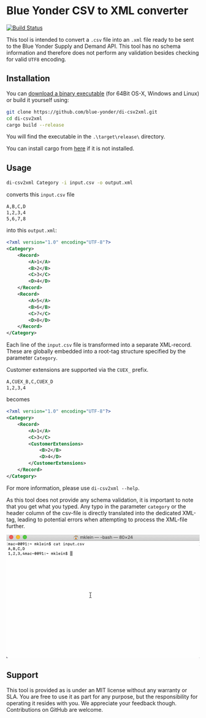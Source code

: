 Blue Yonder CSV to XML converter
================================

[![Build Status](https://travis-ci.org/blue-yonder/di-csv2xml.svg?branch=master)](https://travis-ci.org/blue-yonder/di-csv2xml)

This tool is intended to convert a `.csv` file into an `.xml` file ready to be sent to the
Blue Yonder Supply and Demand API. This tool has no schema information and therefore does not
perform any validation besides checking for valid `UTF8` encoding.

Installation
------------

You can [download a binary executable](https://github.com/blue-yonder/di-csv2xml/releases) (for
64Bit OS-X, Windows and Linux) or build it yourself using:

```bash
git clone https://github.com/blue-yonder/di-csv2xml.git
cd di-csv2xml
cargo build --release
```

You will find the executable in the `.\target\release\` directory.

You can install cargo from [here](https://rustup.rs) if it is not installed.

Usage
-----

```bash
di-csv2xml Category -i input.csv -o output.xml
```

converts this `input.csv` file

```csv
A,B,C,D
1,2,3,4
5,6,7,8
```

into this `output.xml`:

```xml
<?xml version="1.0" encoding="UTF-8"?>
<Category>
    <Record>
        <A>1</A>
        <B>2</B>
        <C>3</C>
        <D>4</D>
    </Record>
    <Record>
        <A>5</A>
        <B>6</B>
        <C>7</C>
        <D>8</D>
    </Record>
</Category>
```

Each line of the `input.csv` file is transformed into a separate XML-record. These are globally
embedded into a root-tag structure specified by the parameter `Category`.

Customer extensions are supported via the `CUEX_` prefix.

```csv
A,CUEX_B,C,CUEX_D
1,2,3,4
```

becomes

```xml
<?xml version="1.0" encoding="UTF-8"?>
<Category>
    <Record>
        <A>1</A>
        <C>3</C>
        <CustomerExtensions>
            <B>2</B>
            <D>4</D>
        </CustomerExtensions>
    </Record>
</Category>
```

For more information, please use `di-csv2xml --help`.

As this tool does not provide any schema validation, it is important to note that you get what you typed.
Any typo in the parameter `category` or the header column of the csv-file is directly translated into the
dedicated XML-tag, leading to potential errors when attempting to process the XML-file further.


![demo](./di-csv2xml-demo.gif)

Support
-------

This tool is provided as is under an MIT license without any warranty or SLA. You are free to use
it as part for any purpose, but the responsibility for operating it resides with you. We appreciate
your feedback though. Contributions on GitHub are welcome.